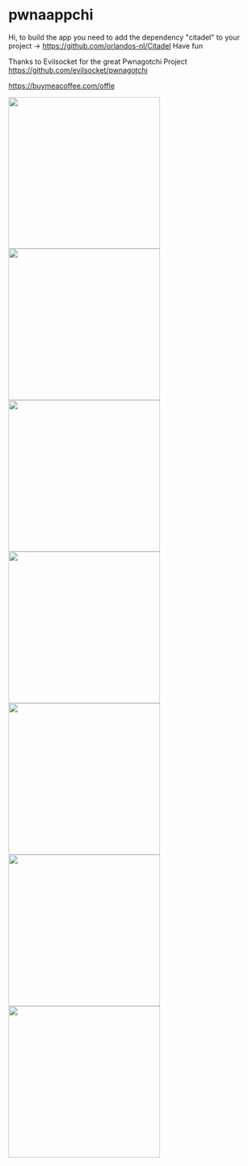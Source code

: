 # pwnaappchi

Hi,
to build the app you need to add the dependency "citadel" to your project -> https://github.com/orlandos-nl/Citadel
Have fun

Thanks to Evilsocket for the great Pwnagotchi Project https://github.com/evilsocket/pwnagotchi

https://buymeacoffee.com/offle

<img src="https://github.com/user-attachments/assets/2d2c06d2-8d3a-43f9-af97-a49cf2fda80b" width="300">
<img src="https://github.com/user-attachments/assets/8ac90bcc-bdfc-4899-bb25-6ca6765af928" width="300">
<img src="https://github.com/user-attachments/assets/f27d318d-f761-4696-9459-58b83c13708b" width="300">
<img src="https://github.com/user-attachments/assets/ee83d7d4-8ec0-4613-928e-eb84df176453" width="300">
<img src="https://github.com/user-attachments/assets/81523ca9-ec72-4206-96d6-f1ddeaf6ecc4" width="300">
<img src="https://github.com/user-attachments/assets/10447ce6-3d97-48b9-a9a1-44d88e2118a0" width="300">
<img src="https://github.com/user-attachments/assets/8a829fd0-59bd-4630-9834-85ae3c302b55" width="300">
